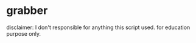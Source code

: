 # grabber
disclaimer: I don't responsible for anything this script used. for education purpose only.

